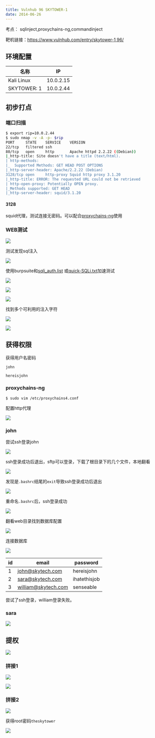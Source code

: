 ```yaml
---
title: Vulnhub 96 SKYTOWER-1
date: 2014-06-26
---
```


考点： sqlinject,proxychains-ng,commandinject

靶机链接：<https://www.vulnhub.com/entry/skytower-1,96/>
<!--more-->

## 环境配置

| 名称         | IP        |
| ------------ | --------- |
| Kali Linux   | 10.0.2.15 |
| SKYTOWER: 1 | 10.0.2.44 |

## 初步打点

### 端口扫描

```bash
$ export rip=10.0.2.44
$ sudo nmap -v -A -p- $rip
PORT     STATE    SERVICE    VERSION
22/tcp   filtered ssh
80/tcp   open     http       Apache httpd 2.2.22 ((Debian))
|_http-title: Site doesn't have a title (text/html).
| http-methods: 
|_  Supported Methods: GET HEAD POST OPTIONS
|_http-server-header: Apache/2.2.22 (Debian)
3128/tcp open     http-proxy Squid http proxy 3.1.20
|_http-title: ERROR: The requested URL could not be retrieved
| http-open-proxy: Potentially OPEN proxy.
|_Methods supported: GET HEAD
|_http-server-header: squid/3.1.20
```

#### 3128

squid代理，测试连接无密码。可以配合[proxychains-ng](https://www.kali.org/tools/proxychains-ng/)使用

### WEB测试

![](https://www.vulnhub.cn/walkthrough/96/1.webp)

测试发现sql注入

![](https://www.vulnhub.cn/walkthrough/96/2.webp)

使用burpsuite和[sqli_auth.list](https://github.com/melbinkm/SQL-Injection-Payloads/) 或[quick-SQLi.txt](https://github.com/danielmiessler/SecLists/blob/b8b0cde9810a50758e38f311814b4e7bbaece758/Fuzzing/SQLi/quick-SQLi.txt)加速测试

![](https://www.vulnhub.cn/walkthrough/96/3.webp)

![](https://www.vulnhub.cn/walkthrough/96/4.webp)

![](https://www.vulnhub.cn/walkthrough/96/5.webp)

找到多个可利用的注入字符

![](https://www.vulnhub.cn/walkthrough/96/6.webp)



![](https://www.vulnhub.cn/walkthrough/96/7.webp)

## 获得权限

获得用户名密码

`john`

`hereisjohn`

### proxychains-ng

```
$ sudo vim /etc/proxychains4.conf
```

配置http代理

![](https://www.vulnhub.cn/walkthrough/96/8.webp)

### john

尝试ssh登录john

![](https://www.vulnhub.cn/walkthrough/96/9.webp)

ssh登录成功后退出，sftp可以登录，下载了根目录下的几个文件，本地翻看

![](https://www.vulnhub.cn/walkthrough/96/10.webp)

发现是`.bashrc`结尾的`exit`导致ssh登录成功后退出

![](https://www.vulnhub.cn/walkthrough/96/11.webp)

重命名`.bashrc`后，ssh登录成功

![](https://www.vulnhub.cn/walkthrough/96/12.webp)

翻看web目录找到数据库配置

![](https://www.vulnhub.cn/walkthrough/96/13.webp)

连接数据库

![](https://www.vulnhub.cn/walkthrough/96/14.webp)


| id   | email | password            |
| ---- | ----- | ------------------- |
| 1    | john@skytech.com       | hereisjohn |
| 2    |   sara@skytech.com      | ihatethisjob |
| 3    |    william@skytech.com    | senseable |

尝试了ssh登录，william登录失败。
### sara

![](https://www.vulnhub.cn/walkthrough/96/15.webp)



## 提权

![](https://www.vulnhub.cn/walkthrough/96/16.webp)

### 拼接1

![](https://www.vulnhub.cn/walkthrough/96/17.webp)

![](https://www.vulnhub.cn/walkthrough/96/18.webp)

### 拼接2

![](https://www.vulnhub.cn/walkthrough/96/19.webp)



获得root密码`theskytower`



![](https://www.vulnhub.cn/walkthrough/96/20.webp)
